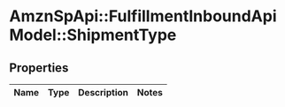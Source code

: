 # AmznSpApi::FulfillmentInboundApiModel::ShipmentType

## Properties
Name | Type | Description | Notes
------------ | ------------- | ------------- | -------------

